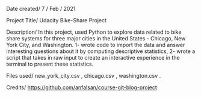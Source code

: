 Date created/
  7 / Feb / 2021


Project Title/
 Udacity Bike-Share Project

Description/
In this project, used Python to explore data related to bike share systems for three major cities in the United States - Chicago, New York City, and Washington. 1- wrote code to import the data and answer interesting questions about it by computing descriptive statistics, 2- wrote a script that takes in raw input to create an interactive experience in the terminal to present these statistics.

Files used/
new_york_city.csv , chicago.csv , washington.csv .

Credits/
https://github.com/anfalsan/course-git-blog-project
